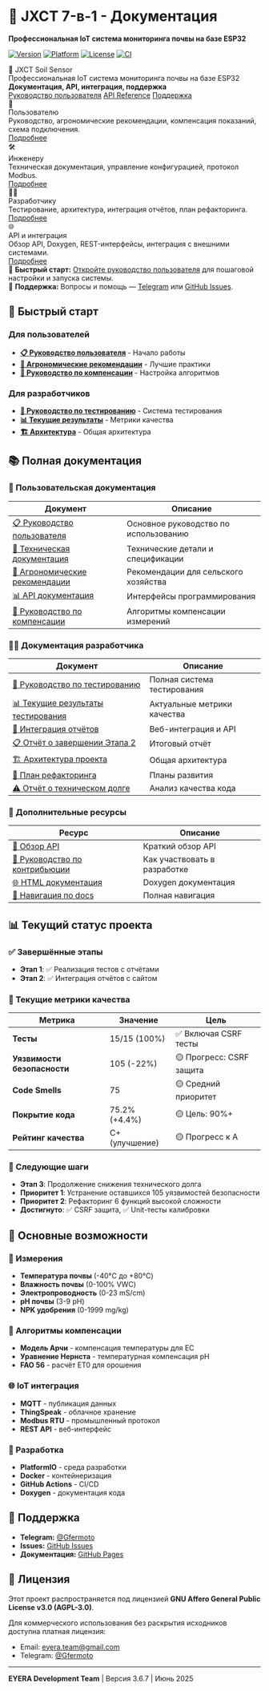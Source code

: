 # 🌱 JXCT 7-в-1 - Документация

**Профессиональная IoT система мониторинга почвы на базе ESP32**

[![Version](https://img.shields.io/github/v/tag/Gfermoto/soil-sensor-7in1?color=blue&label=version)](https://github.com/Gfermoto/soil-sensor-7in1/releases)
[![Platform](https://img.shields.io/badge/platform-ESP32-green.svg)](https://www.espressif.com/en/products/socs/esp32)
[![License](https://img.shields.io/github/license/Gfermoto/soil-sensor-7in1?color=yellow&label=license)](LICENSE)
[![CI](https://github.com/Gfermoto/soil-sensor-7in1/actions/workflows/ci.yml/badge.svg?branch=main)](https://github.com/Gfermoto/soil-sensor-7in1/actions/workflows/ci.yml)

<!-- HERO BLOCK -->
<div class="hero">
  <div class="hero__title">🌱 JXCT Soil Sensor</div>
  <div class="hero__desc">
    Профессиональная IoT система мониторинга почвы на базе ESP32<br>
    <b>Документация, API, интеграция, поддержка</b>
  </div>
  <div class="hero__actions">
    <a class="hero__button" href="manuals/USER_GUIDE.md">Руководство пользователя</a>
    <a class="hero__button" href="manuals/API.md">API Reference</a>
    <a class="hero__button" href="https://t.me/jxct_support" target="_blank">Поддержка</a>
  </div>
</div>

<!-- КАРТОЧКИ ОСНОВНЫХ РАЗДЕЛОВ -->
<div class="cards">
  <div class="card">
    <div class="card__icon">👤</div>
    <div class="card__title">Пользователю</div>
    <div class="card__desc">Руководство, агрономические рекомендации, компенсация показаний, схема подключения.</div>
    <a class="card__link" href="manuals/USER_GUIDE.md">Подробнее</a>
  </div>
  <div class="card">
    <div class="card__icon">🛠️</div>
    <div class="card__title">Инженеру</div>
    <div class="card__desc">Техническая документация, управление конфигурацией, протокол Modbus.</div>
    <a class="card__link" href="manuals/TECHNICAL_DOCS.md">Подробнее</a>
  </div>
  <div class="card">
    <div class="card__icon">👨‍💻</div>
    <div class="card__title">Разработчику</div>
    <div class="card__desc">Тестирование, архитектура, интеграция отчётов, план рефакторинга.</div>
    <a class="card__link" href="TESTING_GUIDE.md">Подробнее</a>
  </div>
  <div class="card">
    <div class="card__icon">🌐</div>
    <div class="card__title">API и интеграция</div>
    <div class="card__desc">Обзор API, Doxygen, REST-интерфейсы, интеграция с внешними системами.</div>
    <a class="card__link" href="manuals/API.md">Подробнее</a>
  </div>
</div>

<!-- CALLOUT: Быстрый старт -->
<div class="callout">
  🚀 <b>Быстрый старт:</b> <a href="manuals/USER_GUIDE.md">Откройте руководство пользователя</a> для пошаговой настройки и запуска системы.
</div>

<!-- CALLOUT: Поддержка -->
<div class="callout">
  🤝 <b>Поддержка:</b> Вопросы и помощь — <a href="https://t.me/jxct_support" target="_blank">Telegram</a> или <a href="https://github.com/Gfermoto/soil-sensor-7in1/issues">GitHub Issues</a>.
</div>

## 🚀 Быстрый старт

### Для пользователей
- **[📋 Руководство пользователя](manuals/USER_GUIDE.md)** - Начало работы
- **[🌱 Агрономические рекомендации](manuals/AGRO_RECOMMENDATIONS.md)** - Лучшие практики
- **[🔬 Руководство по компенсации](manuals/COMPENSATION_GUIDE.md)** - Настройка алгоритмов

### Для разработчиков
- **[🧪 Руководство по тестированию](TESTING_GUIDE.md)** - Система тестирования
- **[📊 Текущие результаты](CURRENT_TEST_RESULTS.md)** - Метрики качества
- **[🏗️ Архитектура](dev/ARCH_OVERALL.md)** - Общая архитектура

## 📚 Полная документация

### 👥 Пользовательская документация
| Документ | Описание |
|----------|----------|
| [📋 Руководство пользователя](manuals/USER_GUIDE.md) | Основное руководство по использованию |
| [🔧 Техническая документация](manuals/TECHNICAL_DOCS.md) | Технические детали и спецификации |
| [🌱 Агрономические рекомендации](manuals/AGRO_RECOMMENDATIONS.md) | Рекомендации для сельского хозяйства |
| [📊 API документация](manuals/API.md) | Интерфейсы программирования |
| [🔬 Руководство по компенсации](manuals/COMPENSATION_GUIDE.md) | Алгоритмы компенсации измерений |

### 👨‍💻 Документация разработчика
| Документ | Описание |
|----------|----------|
| [🧪 Руководство по тестированию](TESTING_GUIDE.md) | Полная система тестирования |
| [📊 Текущие результаты тестирования](CURRENT_TEST_RESULTS.md) | Актуальные метрики качества |
| [🔄 Интеграция отчётов](REPORTS_INTEGRATION.md) | Веб-интеграция и API |
| [📋 Отчёт о завершении Этапа 2](STAGE_2_COMPLETION_REPORT.md) | Итоговый отчёт |
| [🏗️ Архитектура проекта](dev/ARCH_OVERALL.md) | Общая архитектура |
| [🔧 План рефакторинга](dev/QA_REFACTORING_PLAN_2025H2.md) | Планы развития |
| [⚠️ Отчёт о техническом долге](dev/TECH_DEBT_REPORT_2025-06.md) | Анализ качества кода |

### 📖 Дополнительные ресурсы
| Ресурс | Описание |
|--------|----------|
| [📄 Обзор API](api-overview.md) | Краткий обзор API |
| [🔧 Руководство по контрибьюции](CONTRIBUTING_DOCS.md) | Как участвовать в разработке |
| [🌐 HTML документация](html/) | Doxygen документация |
| [📖 Навигация по docs](README.md) | Полная навигация |

## 📊 Текущий статус проекта

### ✅ Завершённые этапы
- **Этап 1**: ✅ Реализация тестов с отчётами
- **Этап 2**: ✅ Интеграция отчётов с сайтом

### 🎯 Текущие метрики качества
| Метрика | Значение | Цель |
|---------|----------|------|
| **Тесты** | 15/15 (100%) | ✅ Включая CSRF тесты |
| **Уязвимости безопасности** | 105 (-22%) | 🟡 Прогресс: CSRF защита |
| **Code Smells** | 75 | 🟡 Средний приоритет |
| **Покрытие кода** | 75.2% (+4.4%) | 🟡 Цель: 90%+ |
| **Рейтинг качества** | C+ (улучшение) | 🟡 Прогресс к A |

### 🚀 Следующие шаги
- **Этап 3**: Продолжение снижения технического долга
- **Приоритет 1**: Устранение оставшихся 105 уязвимостей безопасности
- **Приоритет 2**: Рефакторинг 6 функций высокой сложности
- **Достигнуто**: ✅ CSRF защита, ✅ Unit-тесты калибровки

## 🔧 Основные возможности

### 🌱 Измерения
- **Температура почвы** (-40°C до +80°C)
- **Влажность почвы** (0-100% VWC)
- **Электропроводность** (0-23 mS/cm)
- **pH почвы** (3-9 pH)
- **NPK удобрения** (0-1999 mg/kg)

### 🧠 Алгоритмы компенсации
- **Модель Арчи** - компенсация температуры для EC
- **Уравнение Нернста** - температурная компенсация pH
- **FAO 56** - расчёт ET0 для орошения

### 🌐 IoT интеграция
- **MQTT** - публикация данных
- **ThingSpeak** - облачное хранение
- **Modbus RTU** - промышленный протокол
- **REST API** - веб-интерфейс

### 🔧 Разработка
- **PlatformIO** - среда разработки
- **Docker** - контейнеризация
- **GitHub Actions** - CI/CD
- **Doxygen** - документация кода

## 🤝 Поддержка

- **Telegram:** [@Gfermoto](https://t.me/Gfermoto)
- **Issues:** [GitHub Issues](https://github.com/Gfermoto/soil-sensor-7in1/issues)
- **Документация:** [GitHub Pages](https://gfermoto.github.io/soil-sensor-7in1/)

## 📄 Лицензия

Этот проект распространяется под лицензией **GNU Affero General Public License v3.0 (AGPL-3.0)**.

Для коммерческого использования без раскрытия исходников доступна платная лицензия:
- Email: eyera.team@gmail.com
- Telegram: [@Gfermoto](https://t.me/Gfermoto)

---

**EYERA Development Team** | Версия 3.6.7 | Июнь 2025 